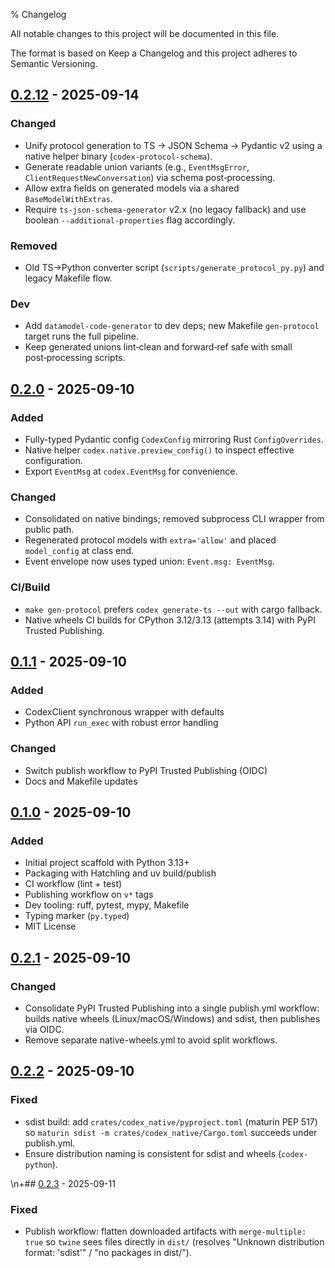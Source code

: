 % Changelog

All notable changes to this project will be documented in this file.

The format is based on Keep a Changelog and this project adheres to Semantic Versioning.

## [0.2.12] - 2025-09-14
### Changed
- Unify protocol generation to TS → JSON Schema → Pydantic v2 using a native helper binary (`codex-protocol-schema`).
- Generate readable union variants (e.g., `EventMsgError`, `ClientRequestNewConversation`) via schema post‑processing.
- Allow extra fields on generated models via a shared `BaseModelWithExtras`.
- Require `ts-json-schema-generator` v2.x (no legacy fallback) and use boolean `--additional-properties` flag accordingly.

### Removed
- Old TS→Python converter script (`scripts/generate_protocol_py.py`) and legacy Makefile flow.

### Dev
- Add `datamodel-code-generator` to dev deps; new Makefile `gen-protocol` target runs the full pipeline.
- Keep generated unions lint‑clean and forward‑ref safe with small post‑processing scripts.

[0.2.12]: https://github.com/gersmann/codex-python/releases/tag/v0.2.12

## [0.2.0] - 2025-09-10
### Added
- Fully-typed Pydantic config `CodexConfig` mirroring Rust `ConfigOverrides`.
- Native helper `codex.native.preview_config()` to inspect effective configuration.
- Export `EventMsg` at `codex.EventMsg` for convenience.

### Changed
- Consolidated on native bindings; removed subprocess CLI wrapper from public path.
- Regenerated protocol models with `extra='allow'` and placed `model_config` at class end.
- Event envelope now uses typed union: `Event.msg: EventMsg`.

### CI/Build
- `make gen-protocol` prefers `codex generate-ts --out` with cargo fallback.
- Native wheels CI builds for CPython 3.12/3.13 (attempts 3.14) with PyPI Trusted Publishing.

## [0.1.1] - 2025-09-10
### Added
- CodexClient synchronous wrapper with defaults
- Python API `run_exec` with robust error handling

### Changed
- Switch publish workflow to PyPI Trusted Publishing (OIDC)
- Docs and Makefile updates

## [0.1.0] - 2025-09-10
### Added
- Initial project scaffold with Python 3.13+
- Packaging with Hatchling and uv build/publish
- CI workflow (lint + test)
- Publishing workflow on `v*` tags
- Dev tooling: ruff, pytest, mypy, Makefile
- Typing marker (`py.typed`)
- MIT License

[0.1.0]: https://github.com/gersmann/codex-python/releases/tag/v0.1.0
[0.1.1]: https://github.com/gersmann/codex-python/releases/tag/v0.1.1
[0.2.0]: https://github.com/gersmann/codex-python/releases/tag/v0.2.0
## [0.2.1] - 2025-09-10
### Changed
- Consolidate PyPI Trusted Publishing into a single publish.yml workflow: builds native wheels (Linux/macOS/Windows) and sdist, then publishes via OIDC.
- Remove separate native-wheels.yml to avoid split workflows.

[0.2.1]: https://github.com/gersmann/codex-python/releases/tag/v0.2.1

## [0.2.2] - 2025-09-10
### Fixed
- sdist build: add `crates/codex_native/pyproject.toml` (maturin PEP 517) so `maturin sdist -m crates/codex_native/Cargo.toml` succeeds under publish.yml.
- Ensure distribution naming is consistent for sdist and wheels (`codex-python`).

[0.2.2]: https://github.com/gersmann/codex-python/releases/tag/v0.2.2
\n+## [0.2.3] - 2025-09-11
### Fixed
- Publish workflow: flatten downloaded artifacts with `merge-multiple: true` so `twine` sees files directly in `dist/` (resolves "Unknown distribution format: 'sdist'" / "no packages in dist/").

[0.2.3]: https://github.com/gersmann/codex-python/releases/tag/v0.2.3
